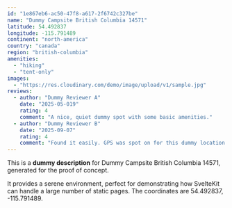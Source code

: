 ```yaml
---
id: "1e867eb6-ac50-47f8-a617-2f6742c327be"
name: "Dummy Campsite British Columbia 14571"
latitude: 54.492837
longitude: -115.791489
continent: "north-america"
country: "canada"
region: "british-columbia"
amenities:
  - "hiking"
  - "tent-only"
images:
  - "https://res.cloudinary.com/demo/image/upload/v1/sample.jpg"
reviews:
  - author: "Dummy Reviewer A"
    date: "2025-05-019"
    rating: 4
    comment: "A nice, quiet dummy spot with some basic amenities."
  - author: "Dummy Reviewer B"
    date: "2025-09-07"
    rating: 4
    comment: "Found it easily. GPS was spot on for this dummy location."
---
```


This is a **dummy description** for Dummy Campsite British Columbia 14571, generated for the proof of concept.

It provides a serene environment, perfect for demonstrating how SvelteKit can handle a large number of static pages. The coordinates are 54.492837, -115.791489.
